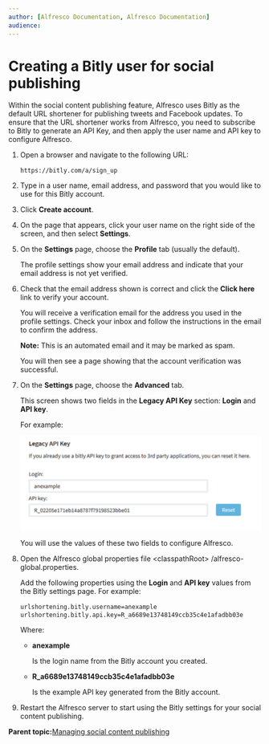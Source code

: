 ```yaml
---
author: [Alfresco Documentation, Alfresco Documentation]
audience: 
---
```


# Creating a Bitly user for social publishing

Within the social content publishing feature, Alfresco uses Bitly as the default URL shortener for publishing tweets and Facebook updates. To ensure that the URL shortener works from Alfresco, you need to subscribe to Bitly to generate an API Key, and then apply the user name and API key to configure Alfresco.

1.  Open a browser and navigate to the following URL:

    ```
    https://bitly.com/a/sign_up
    ```

2.  Type in a user name, email address, and password that you would like to use for this Bitly account.

3.  Click **Create account**.

4.  On the page that appears, click your user name on the right side of the screen, and then select **Settings**.

5.  On the **Settings** page, choose the **Profile** tab \(usually the default\).

    The profile settings show your email address and indicate that your email address is not yet verified.

6.  Check that the email address shown is correct and click the **Click here** link to verify your account.

    You will receive a verification email for the address you used in the profile settings. Check your inbox and follow the instructions in the email to confirm the address.

    **Note:** This is an automated email and it may be marked as spam.

    You will then see a page showing that the account verification was successful.

7.  On the **Settings** page, choose the **Advanced** tab.

    This screen shows two fields in the **Legacy API Key** section: **Login** and **API key**.

    For example:

    ![](../images/bitly_APIKey.png)

    You will use the values of these two fields to configure Alfresco.

8.  Open the Alfresco global properties file <classpathRoot\> /alfresco-global.properties.

    Add the following properties using the **Login** and **API key** values from the Bitly settings page. For example:

    ```
    urlshortening.bitly.username=anexample
    urlshortening.bitly.api.key=R_a6689e13748149ccb35c4e1afadbb03e
    ```

    Where:

    -   **anexample**

        Is the login name from the Bitly account you created.

    -   **R\_a6689e13748149ccb35c4e1afadbb03e**

        Is the example API key generated from the Bitly account.

9.  Restart the Alfresco server to start using the Bitly settings for your social content publishing.


**Parent topic:**[Managing social content publishing](../concepts/admintools-channelsman-intro.md)

